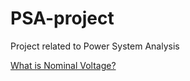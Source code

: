 # PSA-project
Project related to Power System Analysis

[What is Nominal Voltage?](https://www.electrical4u.com/nominal-voltage/#:~:text=Nominal%20voltage%20is%20a%20value,permits%20satisfactory%20operation%20of%20equipment.)
